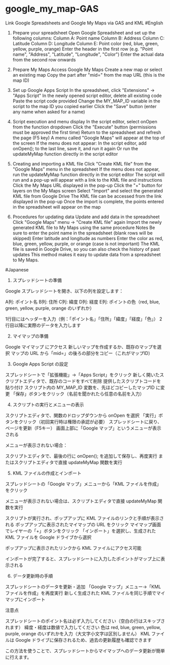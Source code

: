 # google_my_map-GAS
Link Google Spreadsheets and Google My Maps via GAS and KML
#English
1. Prepare your spreadsheet
Open Google Spreadsheet and set up the following columns:
Column A: Point name
Column B: Address
Column C: Latitude
Column D: Longitude
Column E: Point color (red, blue, green, yellow, purple, orange)
Enter the header in the first row (e.g. "Point name", "Address", "Latitude", "Longitude", "Color")
Enter the actual data from the second row onwards

2. Prepare My Maps
Access Google My Maps
Create a new map or select an existing map
Copy the part after "mid=" from the map URL (this is the map ID)

3. Set up Google Apps Script
In the spreadsheet, click "Extensions" → "Apps Script"
In the newly opened script editor, delete all existing code
Paste the script code provided
Change the MY_MAP_ID variable in the script to the map ID you copied earlier
Click the "Save" button (enter any name when asked for a name)

4. Script execution and menu display
In the script editor, select onOpen from the function dropdown
Click the "Execute" button (permissions must be approved the first time)
Return to the spreadsheet and refresh the page (F5 key)
A menu called "Google Maps" will appear at the top of the screen
If the menu does not appear:
In the script editor, add onOpen(); to the last line, save it, and run it again
Or run the updateMyMap function directly in the script editor

5. Creating and importing a KML file
Click "Create KML file" from the "Google Maps" menu in the spreadsheet
If the menu does not appear, run the updateMyMap function directly in the script editor
The script will run and a pop-up will appear with a link to the KML file and instructions
Click the My Maps URL displayed in the pop-up
Click the "+" button for layers on the My Maps screen
Select "Import" and select the generated KML file from Google Drive
The KML file can be accessed from the link displayed in the pop-up
Once the import is complete, the points entered in the spreadsheet will appear on the map

6. Procedures for updating data
Update and add data in the spreadsheet
Click "Google Maps" menu → "Create KML file" again
Import the newly generated KML file to My Maps using the same procedure
Notes
Be sure to enter the point name in the spreadsheet (blank rows will be skipped)
Enter latitude and longitude as numbers
Enter the color as red, blue, green, yellow, purple, or orange (case is not important)
The KML file is saved in Google Drive, so you can also check the history of past updates
This method makes it easy to update data from a spreadsheet to My Maps.

#Japanese
1. スプレッドシートの準備

Google スプレッドシートを開き、以下の列を設定します：

A列: ポイント名
B列: 住所
C列: 緯度
D列: 経度
E列: ポイントの色（red, blue, green, yellow, purple, orange のいずれか）


1行目にはヘッダーを入力（例：「ポイント名」「住所」「緯度」「経度」「色」）
2行目以降に実際のデータを入力します

2. マイマップの準備

Google マイマップ にアクセス
新しいマップを作成するか、既存のマップを選択
マップの URL から「mid=」の後ろの部分をコピー（これがマップID）

3. Google Apps Script の設定

スプレッドシートで「拡張機能」→「Apps Script」をクリック
新しく開いたスクリプトエディタで、既存のコードをすべて削除
提供したスクリプトコードを貼り付け
スクリプト内の MY_MAP_ID 変数を、先ほどコピーしたマップID に変更
「保存」ボタンをクリック（名前を聞かれたら任意の名前を入力）

4. スクリプトの実行とメニューの表示

スクリプトエディタで、関数のドロップダウンから onOpen を選択
「実行」ボタンをクリック（初回実行時は権限の承認が必要）
スプレッドシートに戻り、ページを更新（F5キー）
画面上部に「Google マップ」というメニューが表示される

メニューが表示されない場合：

スクリプトエディタで、最後の行に onOpen(); を追加して保存し、再度実行
またはスクリプトエディタで直接 updateMyMap 関数を実行

5. KML ファイルの作成とインポート

スプレッドシートの「Google マップ」メニューから「KML ファイルを作成」をクリック

メニューが表示されない場合は、スクリプトエディタで直接 updateMyMap 関数を実行


スクリプトが実行され、ポップアップに KML ファイルのリンクと手順が表示される
ポップアップに表示されたマイマップの URL をクリック
マイマップ画面でレイヤーの「+」ボタンをクリック
「インポート」を選択し、生成された KML ファイルを Google ドライブから選択

ポップアップに表示されたリンクから KML ファイルにアクセス可能


インポートが完了すると、スプレッドシートに入力したポイントがマップ上に表示される

6. データ更新時の手順

スプレッドシートのデータを更新・追加
「Google マップ」メニュー→「KML ファイルを作成」を再度実行
新しく生成された KML ファイルを同じ手順でマイマップにインポート

注意点

スプレッドシートのポイント名は必ず入力してください（空白の行はスキップされます）
緯度・経度は数値で入力してください
色は red, blue, green, yellow, purple, orange のいずれかを入力（大文字小文字は区別しません）
KML ファイルは Google ドライブに保存されるため、過去の更新履歴も確認できます

この方法を使うことで、スプレッドシートからマイマップへのデータ更新が簡単に行えます。
